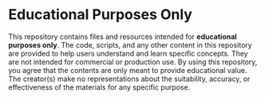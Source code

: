 # Educational Purposes Only

This repository contains files and resources intended for **educational purposes only**. 
The code, scripts, and any other content in this repository are provided to help users understand and learn specific concepts. 
They are not intended for commercial or production use.
By using this repository, you agree that the contents are only meant to provide educational value. 
The creator(s) make no representations about the suitability, accuracy, or effectiveness of the materials for any specific purpose.
